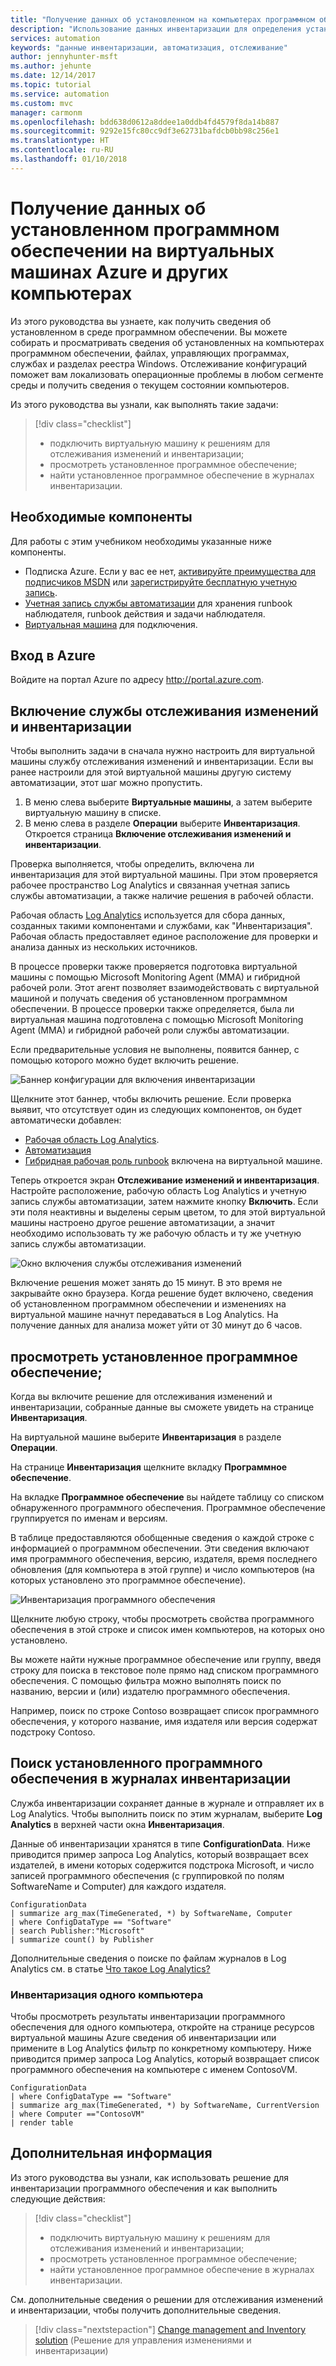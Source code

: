 ```yaml
---
title: "Получение данных об установленном на компьютерах программном обеспечении с помощью службы автоматизации Azure | Документация Майкрософт"
description: "Использование данных инвентаризации для определения установленного программного обеспечения на компьютерах в вашей среде."
services: automation
keywords: "данные инвентаризации, автоматизация, отслеживание"
author: jennyhunter-msft
ms.author: jehunte
ms.date: 12/14/2017
ms.topic: tutorial
ms.service: automation
ms.custom: mvc
manager: carmonm
ms.openlocfilehash: bdd638d0612a8ddee1a0ddb4fd4579f8da14b887
ms.sourcegitcommit: 9292e15fc80cc9df3e62731bafdcb0bb98c256e1
ms.translationtype: HT
ms.contentlocale: ru-RU
ms.lasthandoff: 01/10/2018
---
```

# <a name="discover-what-software-is-installed-on-your-azure-and-non-azure-machines"></a>Получение данных об установленном программном обеспечении на виртуальных машинах Azure и других компьютерах

Из этого руководства вы узнаете, как получить сведения об установленном в среде программном обеспечении. Вы можете собирать и просматривать сведения об установленных на компьютерах программном обеспечении, файлах, управляющих программах, службах и разделах реестра Windows. Отслеживание конфигураций поможет вам локализовать операционные проблемы в любом сегменте среды и получить сведения о текущем состоянии компьютеров.

Из этого руководства вы узнали, как выполнять такие задачи:

> [!div class="checklist"]
> * подключить виртуальную машину к решениям для отслеживания изменений и инвентаризации;
> * просмотреть установленное программное обеспечение;
> * найти установленное программное обеспечение в журналах инвентаризации.

## <a name="prerequisites"></a>Необходимые компоненты

Для работы с этим учебником необходимы указанные ниже компоненты.

* Подписка Azure. Если у вас ее нет, [активируйте преимущества для подписчиков MSDN](https://azure.microsoft.com/pricing/member-offers/msdn-benefits-details/) или [зарегистрируйте бесплатную учетную запись](https://azure.microsoft.com/free/?WT.mc_id=A261C142F).
* [Учетная запись службы автоматизации](automation-offering-get-started.md) для хранения runbook наблюдателя, runbook действия и задачи наблюдателя.
* [Виртуальная машина](../virtual-machines/windows/quick-create-portal.md) для подключения.

## <a name="log-in-to-azure"></a>Вход в Azure

Войдите на портал Azure по адресу http://portal.azure.com.

## <a name="enable-change-tracking-and-inventory"></a>Включение службы отслеживания изменений и инвентаризации

Чтобы выполнить задачи в сначала нужно настроить для виртуальной машины службу отслеживания изменений и инвентаризации. Если вы ранее настроили для этой виртуальной машины другую систему автоматизации, этот шаг можно пропустить.

1. В меню слева выберите **Виртуальные машины**, а затем выберите виртуальную машину в списке.
2. В меню слева в разделе **Операции** выберите **Инвентаризация**. Откроется страница **Включение отслеживания изменений и инвентаризации**.

Проверка выполняется, чтобы определить, включена ли инвентаризация для этой виртуальной машины.
При этом проверяется рабочее пространство Log Analytics и связанная учетная запись службы автоматизации, а также наличие решения в рабочей области.

Рабочая область [Log Analytics](../log-analytics/log-analytics-overview.md?toc=%2fazure%2fautomation%2ftoc.json) используется для сбора данных, созданных такими компонентами и службами, как "Инвентаризация".
Рабочая область предоставляет единое расположение для проверки и анализа данных из нескольких источников.

В процессе проверки также проверяется подготовка виртуальной машины с помощью Microsoft Monitoring Agent (MMA) и гибридной рабочей роли.
Этот агент позволяет взаимодействовать с виртуальной машиной и получать сведения об установленном программном обеспечении.
В процессе проверки также определяется, была ли виртуальная машина подготовлена с помощью Microsoft Monitoring Agent (MMA) и гибридной рабочей роли службы автоматизации.

Если предварительные условия не выполнены, появится баннер, с помощью которого можно будет включить решение.

![Баннер конфигурации для включения инвентаризации](./media/automation-tutorial-installed-software/enableinventory.png)

Щелкните этот баннер, чтобы включить решение.
Если проверка выявит, что отсутствует один из следующих компонентов, он будет автоматически добавлен:

* [Рабочая область Log Analytics](../log-analytics/log-analytics-overview.md?toc=%2fazure%2fautomation%2ftoc.json).
* [Автоматизация](./automation-offering-get-started.md)
* [Гибридная рабочая роль runbook](./automation-hybrid-runbook-worker.md) включена на виртуальной машине.

Теперь откроется экран **Отслеживание изменений и инвентаризация**. Настройте расположение, рабочую область Log Analytics и учетную запись службы автоматизации, затем нажмите кнопку **Включить**. Если эти поля неактивны и выделены серым цветом, то для этой виртуальной машины настроено другое решение автоматизации, а значит необходимо использовать ту же рабочую область и ту же учетную запись службы автоматизации.

![Окно включения службы отслеживания изменений](./media/automation-tutorial-installed-software/installed-software-enable.png)

Включение решения может занять до 15 минут. В это время не закрывайте окно браузера.
Когда решение будет включено, сведения об установленном программном обеспечении и изменениях на виртуальной машине начнут передаваться в Log Analytics.
На получение данных для анализа может уйти от 30 минут до 6 часов.

## <a name="view-installed-software"></a>просмотреть установленное программное обеспечение;

Когда вы включите решение для отслеживания изменений и инвентаризации, собранные данные вы сможете увидеть на странице **Инвентаризация**.

На виртуальной машине выберите **Инвентаризация** в разделе **Операции**.

На странице **Инвентаризация** щелкните вкладку **Программное обеспечение**.

На вкладке **Программное обеспечение** вы найдете таблицу со списком обнаруженного программного обеспечения. Программное обеспечение группируется по именам и версиям.

В таблице предоставляются обобщенные сведения о каждой строке с информацией о программном обеспечении. Эти сведения включают имя программного обеспечения, версию, издателя, время последнего обновления (для компьютера в этой группе) и число компьютеров (на которых установлено это программное обеспечение).

![Инвентаризация программного обеспечения](./media/automation-tutorial-installed-software/inventory-software.png)

Щелкните любую строку, чтобы просмотреть свойства программного обеспечения в этой строке и список имен компьютеров, на которых оно установлено.

Вы можете найти нужные программное обеспечение или группу, введя строку для поиска в текстовое поле прямо над списком программного обеспечения.
С помощью фильтра можно выполнять поиск по названию, версии и (или) издателю программного обеспечения.

Например, поиск по строке Contoso возвращает список программного обеспечения, у которого название, имя издателя или версия содержат подстроку Contoso.

## <a name="search-inventory-logs-for-installed-software"></a>Поиск установленного программного обеспечения в журналах инвентаризации

Служба инвентаризации сохраняет данные в журнале и отправляет их в Log Analytics. Чтобы выполнить поиск по этим журналам, выберите **Log Analytics** в верхней части окна **Инвентаризация**.

Данные об инвентаризации хранятся в типе **ConfigurationData**.
Ниже приводится пример запроса Log Analytics, который возвращает всех издателей, в имени которых содержится подстрока Microsoft, и число записей программного обеспечения (с группировкой по полям SoftwareName и Computer) для каждого издателя.

```
ConfigurationData
| summarize arg_max(TimeGenerated, *) by SoftwareName, Computer
| where ConfigDataType == "Software"
| search Publisher:"Microsoft"
| summarize count() by Publisher
```

Дополнительные сведения о поиске по файлам журналов в Log Analytics см. в статье [Что такое Log Analytics?](https://docs.loganalytics.io/index)

### <a name="single-machine-inventory"></a>Инвентаризация одного компьютера

Чтобы просмотреть результаты инвентаризации программного обеспечения для одного компьютера, откройте на странице ресурсов виртуальной машины Azure сведения об инвентаризации или примените в Log Analytics фильтр по конкретному компьютеру. Ниже приводится пример запроса Log Analytics, который возвращает список программного обеспечения на компьютере с именем ContosoVM.

```
ConfigurationData
| where ConfigDataType == "Software" 
| summarize arg_max(TimeGenerated, *) by SoftwareName, CurrentVersion
| where Computer =="ContosoVM"
| render table
```

## <a name="next-steps"></a>Дополнительная информация

Из этого руководства вы узнали, как использовать решение для инвентаризации программного обеспечения и как выполнить следующие действия:

> [!div class="checklist"]
> * подключить виртуальную машину к решениям для отслеживания изменений и инвентаризации;
> * просмотреть установленное программное обеспечение;
> * найти установленное программное обеспечение в журналах инвентаризации.

См. дополнительные сведения о решении для отслеживания изменений и инвентаризации, чтобы получить дополнительные сведения.

> [!div class="nextstepaction"]
> [Change management and Inventory solution](../log-analytics/log-analytics-change-tracking.md?toc=%2fazure%2fautomation%2ftoc.json) (Решение для управления изменениями и инвентаризации)